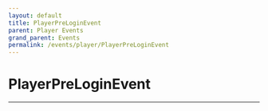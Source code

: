 ```yaml
---
layout: default
title: PlayerPreLoginEvent
parent: Player Events
grand_parent: Events
permalink: /events/player/PlayerPreLoginEvent
---
```


# PlayerPreLoginEvent

---
